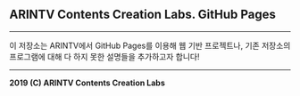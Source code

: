 ## ARINTV Contents Creation Labs. GitHub Pages
<hr>
이 저장소는 ARINTV에서 GitHub Pages를 이용해 웹 기반 프로젝트나, 기존 저장소의 프로그램에 대해 다 하지 못한 설명들을 추가하고자 합니다!

<hr>
<b>2019 (C) ARINTV Contents Creation Labs</b>